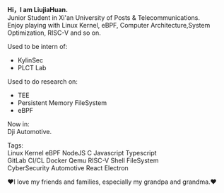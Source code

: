 **Hi，I am LiujiaHuan.**  
Junior Student in Xi'an University of Posts & Telecommunications.  
Enjoy playing with Linux Kernel, eBPF, Computer Architecture,System Optimization, RISC-V and so on.  

Used to be intern of:
- KylinSec
- PLCT Lab  

Used to do research on:
- TEE
- Persistent Memory FileSystem
- eBPF  

Now in:  
Dji Automotive.  

Tags:  
Linux Kernel eBPF NodeJS C Javascript Typescript  
GitLab CI/CL Docker Qemu RISC-V Shell FileSystem  
CyberSecurity Automotive React Electron

❤I love my friends and families, especially my grandpa and grandma.❤
